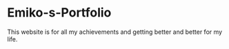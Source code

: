 # Emiko-s-Portfolio
This website is for all my achievements and getting better and better for my life.
